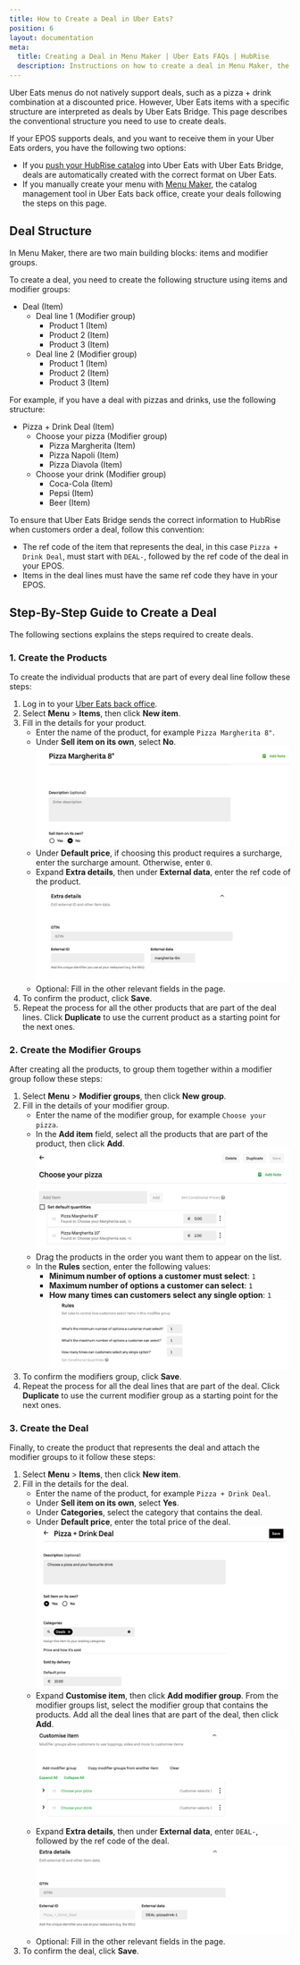 ```yaml
---
title: How to Create a Deal in Uber Eats?
position: 6
layout: documentation
meta:
  title: Creating a Deal in Menu Maker | Uber Eats FAQs | HubRise
  description: Instructions on how to create a deal in Menu Maker, the catalog management tool in Uber Eats back office.
---
```


Uber Eats menus do not natively support deals, such as a pizza + drink combination at a discounted price.
However, Uber Eats items with a specific structure are interpreted as deals by Uber Eats Bridge.
This page describes the conventional structure you need to use to create deals.

If your EPOS supports deals, and you want to receive them in your Uber Eats orders, you have the following two options:

- If you [push your HubRise catalog](/apps/uber-eats/pulling-menu) into Uber Eats with Uber Eats Bridge, deals are automatically created with the correct format on Uber Eats.
- If you manually create your menu with [Menu Maker](https://merchants.ubereats.com/us/en/technology/simplify-operations/menu-management/), the catalog management tool in Uber Eats back office, create your deals following the steps on this page.

## Deal Structure

In Menu Maker, there are two main building blocks: items and modifier groups.

To create a deal, you need to create the following structure using items and modifier groups:

- Deal (Item)
  - Deal line 1 (Modifier group)
    - Product 1 (Item)
    - Product 2 (Item)
    - Product 3 (Item)
  - Deal line 2 (Modifier group)
    - Product 1 (Item)
    - Product 2 (Item)
    - Product 3 (Item)

For example, if you have a deal with pizzas and drinks, use the following structure:

- Pizza + Drink Deal (Item)
  - Choose your pizza (Modifier group)
    - Pizza Margherita (Item)
    - Pizza Napoli (Item)
    - Pizza Diavola (Item)
  - Choose your drink (Modifier group)
    - Coca-Cola (Item)
    - Pepsi (Item)
    - Beer (Item)

To ensure that Uber Eats Bridge sends the correct information to HubRise when customers order a deal, follow this convention:

- The ref code of the item that represents the deal, in this case `Pizza + Drink Deal`, must start with `DEAL-`, followed by the ref code of the deal in your EPOS.
- Items in the deal lines must have the same ref code they have in your EPOS.

## Step-By-Step Guide to Create a Deal

The following sections explains the steps required to create deals.

### 1. Create the Products

To create the individual products that are part of every deal line follow these steps:

1. Log in to your [Uber Eats back office](https://restaurant.uber.com/).
1. Select **Menu** > **Items**, then click **New item**.
1. Fill in the details for your product.
   - Enter the name of the product, for example `Pizza Margherita 8"`.
   - Under **Sell item on its own**, select **No**.
     ![Product name and sell item on its own choice](../../images/012-en-product-name-menu-maker.png)
   - Under **Default price**, if choosing this product requires a surcharge, enter the surcharge amount. Otherwise, enter `0`.
   - Expand **Extra details**, then under **External data**, enter the ref code of the product.
     ![Ref code under extra details](../../images/013-en-extra-details-menu-maker.png)
   - Optional: Fill in the other relevant fields in the page.
1. To confirm the product, click **Save**.
1. Repeat the process for all the other products that are part of the deal lines. Click **Duplicate** to use the current product as a starting point for the next ones.

### 2. Create the Modifier Groups

After creating all the products, to group them together within a modifier group follow these steps:

1. Select **Menu** > **Modifier groups**, then click **New group**.
1. Fill in the details of your modifier group.
   - Enter the name of the modifier group, for example `Choose your pizza`.
   - In the **Add item** field, select all the products that are part of the product, then click **Add**.
     ![Modifier group name and products](../../images/019-en-modifier-group-name-menu-maker.png)
   - Drag the products in the order you want them to appear on the list.
   - In the **Rules** section, enter the following values:
     - **Minimum number of options a customer must select**: `1`
     - **Maximum number of options a customer can select**: `1`
     - **How many times can customers select any single option**: `1`
       ![Modifier group rules](../../images/015-en-modifier-group-rules-menu-maker.png)
1. To confirm the modifiers group, click **Save**.
1. Repeat the process for all the deal lines that are part of the deal. Click **Duplicate** to use the current modifier group as a starting point for the next ones.

### 3. Create the Deal

Finally, to create the product that represents the deal and attach the modifier groups to it follow these steps:

1. Select **Menu** > **Items**, then click **New item**.
1. Fill in the details for the deal.
   - Enter the name of the product, for example `Pizza + Drink Deal`.
   - Under **Sell item on its own**, select **Yes**.
   - Under **Categories**, select the category that contains the deal.
   - Under **Default price**, enter the total price of the deal.
     ![Deal name](../../images/020-en-deal-name-menu-maker.png)
   - Expand **Customise item**, then click **Add modifier group**. From the modifier groups list, select the modifier group that contains the products. Add all the deal lines that are part of the deal, then click **Add**.
     ![Deal customisation](../../images/021-en-deal-customisation-maker.png)
   - Expand **Extra details**, then under **External data**, enter `DEAL-`, followed by the ref code of the deal.
     ![Deal details](../../images/022-en-deal-details-menu-maker.png)
   - Optional: Fill in the other relevant fields in the page.
1. To confirm the deal, click **Save**.
